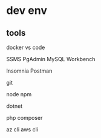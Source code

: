 # dev env

## tools

docker
vs code

SSMS
PgAdmin
MySQL Workbench

Insomnia
Postman

git

node
npm

dotnet

php
composer

az cli
aws cli

